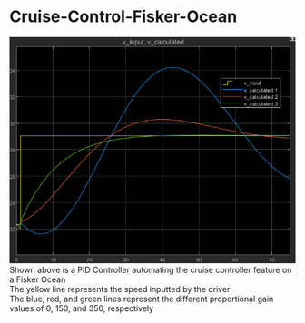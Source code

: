 # Cruise-Control-Fisker-Ocean
![](Images/graph.png)<br />
Shown above is a PID Controller automating the cruise controller feature on a Fisker Ocean<br />
The yellow line represents the speed inputted by the driver<br />
The blue, red, and green lines represent the different proportional gain values of 0, 150, and 350, respectively<br />
